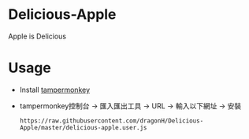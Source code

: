 # Delicious-Apple
Apple is Delicious 

# Usage

+ Install [tampermonkey](https://chrome.google.com/webstore/detail/tampermonkey/dhdgffkkebhmkfjojejmpbldmpobfkfo?hl=zh-TW)

+ tampermonkey控制台 -> 匯入匯出工具 -> URL -> 輸入以下網址 -> 安裝
  ```
  https://raw.githubusercontent.com/dragonH/Delicious-Apple/master/delicious-apple.user.js
  ```